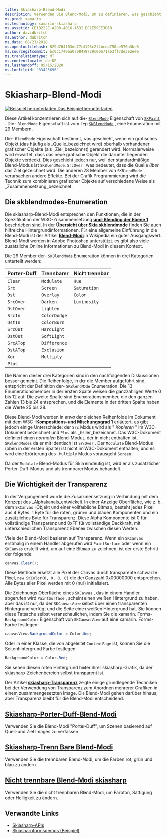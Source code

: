 ```yaml
---
title: Skiasharp-Blend-Modi
description: Verwenden Sie Blend-Modi, um zu definieren, was geschieht, wenn grafische Objekte aufeinander gestapelt werden.
ms.prod: xamarin
ms.technology: xamarin-skiasharp
ms.assetid: CE1B222E-A2D0-4016-A532-EC1E59EE3D6B
author: davidbritch
ms.author: dabritch
ms.date: 08/23/2018
ms.openlocfilehash: 829d764f03dd77c6126c2f4bced750ae570a3bc6
ms.sourcegitcommit: bc0c1740aa0708459729c0e671ab3ff7de3e2eee
ms.translationtype: MT
ms.contentlocale: de-DE
ms.lasthandoff: 05/15/2020
ms.locfileid: "83425696"
---
```

# <a name="skiasharp-blend-modes"></a>Skiasharp-Blend-Modi

[![Beispiel herunterladen](~/media/shared/download.png) Das Beispiel herunterladen](https://docs.microsoft.com/samples/xamarin/xamarin-forms-samples/skiasharpforms-demos)

Diese Artikel konzentrieren sich auf die- [`BlendMode`](xref:SkiaSharp.SKPaint.BlendMode) Eigenschaft von [`SKPaint`](xref:SkiaSharp.SKPaint) . Die- `BlendMode` Eigenschaft ist vom Typ [`SKBlendMode`](xref:SkiaSharp.SKBlendMode) , eine Enumeration mit 29 Membern.

Die- `BlendMode` Eigenschaft bestimmt, was geschieht, wenn ein grafisches Objekt (das häufig als _Quelle_bezeichnet wird) oberhalb vorhandener grafischer Objekte (als _Ziel_bezeichnet) gerendert wird. Normalerweise wird erwartet, dass das neue grafische Objekt die darunter liegenden Objekte verdeckt. Dies geschieht jedoch nur, weil der standardmäßige Blend-Modus ist `SKBlendMode.SrcOver` , was bedeutet, dass die Quelle _über_ das Ziel gezeichnet wird. Die anderen 28 Member von `SKBlendMode` verursachen andere Effekte. Bei der Grafik Programmierung wird die Technik zum kombinieren grafischer Objekte auf verschiedene Weise als _Zusammensetzung_bezeichnet.

## <a name="the-skblendmodes-enumeration"></a>Die skblendmodes-Enumeration

Die skiasharp-Blend-Modi entsprechen den Funktionen, die in der Spezifikation der W3C-Zusammensetzung [**und-Blending der Ebene 1**](https://www.w3.org/TR/compositing-1/) beschrieben sind. In der [**Übersicht über Skia skblendmode**](https://skia.org/user/api/SkBlendMode_Overview) finden Sie auch hilfreiche Hintergrundinformationen. Für eine allgemeine Einführung in die Blend-Modi ist der Artikel [**Blend-Modi**](https://en.wikipedia.org/wiki/Blend_modes) in Wikipedia ein guter Ausgangswert. Blend-Modi werden in Adobe Photoshop unterstützt. es gibt also viele zusätzliche Online Informationen zu Blend-Modi in diesem Kontext.

Die 29 Member der- `SKBlendMode` Enumeration können in drei Kategorien unterteilt werden:

| Porter-Duff | Trennbarer    | Nicht trennbar |
| ----------- | ------------ | ------------- |
| `Clear`     | `Modulate`   | `Hue`         |
| `Src`       | `Screen`     | `Saturation`  |
| `Dst`       | `Overlay`    | `Color`       |
| `SrcOver`   | `Darken`     | `Luminosity`  |
| `DstOver`   | `Lighten`    |               |
| `SrcIn`     | `ColorDodge` |               |
| `DstIn`     | `ColorBurn`  |               |
| `SrcOut`    | `HardLight`  |               |
| `DstOut`    | `SoftLight`  |               |
| `SrcATop`   | `Difference` |               |
| `DstATop`   | `Exclusion`  |               |
| `Xor`       | `Multiply`   |               |
| `Plus`      |              |               |

Die Namen dieser drei Kategorien sind in den nachfolgenden Diskussionen besser gemeint. Die Reihenfolge, in der die Member aufgeführt sind, entspricht der Definition der- `SKBlendMode` Enumeration. Die 13 Enumerationsmember in der ersten Spalte weisen die ganzzahligen Werte 0 bis 12 auf. Die zweite Spalte sind Enumerationsmember, die den ganzen Zahlen 13 bis 24 entsprechen, und die Elemente in der dritten Spalte haben die Werte 25 bis 28.

Diese Blend-Modi werden in _etwa_ der gleichen Reihenfolge im Dokument mit dem W3C **-Kompositions-und Mischungsgrad 1** erläutert. es gibt jedoch einige Unterschiede: der `Src` Modus wird als " _Kopieren_ " im W3C-Dokument bezeichnet und `Plus` als _heller_bezeichnet. Das W3C-Dokument definiert einen _normalen_ Blend-Modus, der in nicht enthalten ist, `SKBlendModes` da er mit identisch ist `SrcOver` . Der `Modulate` Blend-Modus (oben in der ersten Spalte) ist nicht im W3C-Dokument enthalten, und es wird eine Erörterung des- `Multiply` Modus vorausgeht `Screen` .

Da der `Modulate` Blend-Modus für Skia eindeutig ist, wird er als zusätzlicher Porter-Duff-Modus und als trennbarer Modus behandelt.

## <a name="the-importance-of-transparency"></a>Die Wichtigkeit der Transparenz

In der Vergangenheit wurde die Zusammensetzung in Verbindung mit dem Konzept des _Alphakanals_entwickelt. In einer Anzeige Oberfläche, wie z. b. dem `SKCanvas` -Objekt und einer vollfarbliche Bitmap, besteht jedes Pixel aus 4 Bytes: 1 Byte für die roten, grünen und blauen Komponenten und ein zusätzliches Byte für Transparenz. Diese Alpha Komponente ist 0 für vollständige Transparenz und 0xFF für vollständige Deckkraft, mit unterschiedlichen Transparenz Ebenen zwischen diesen Werten.

Viele der Blend-Modi basieren auf Transparenz. Wenn ein `SKCanvas` erstmalig in einem Handler abgerufen wird `PaintSurface` oder wenn ein `SKCanvas` erstellt wird, um auf eine Bitmap zu zeichnen, ist der erste Schritt der folgende:

```csharp
canvas.Clear();
```

Diese Methode ersetzt alle Pixel der Canvas durch transparente schwarze Pixel, `new SKColor(0, 0, 0, 0)` die der Ganzzahl 0x00000000 entsprechen. Alle Bytes aller Pixel werden mit 0 (null) initialisiert.

Die Zeichnungs Oberfläche eines `SKCanvas` , das in einem Handler abgerufen wird `PaintSurface` , scheint einen weißen Hintergrund zu haben, aber das ist nur, da der `SKCanvasView` selbst über einen transparenten Hintergrund verfügt und die Seite einen weißen Hintergrund hat. Sie können diese Tatsache selbst veranschaulichen, indem Sie die xamarin. Forms- `BackgroundColor` Eigenschaft von `SKCanvasView` auf eine xamarin. Forms-Farbe festlegen:

```csharp
canvasView.BackgroundColor = Color.Red;
```

Oder in einer Klasse, die von abgeleitet `ContentPage` ist, können Sie die Seitenhintergrund Farbe festlegen:

```csharp
BackgroundColor = Color.Red;
```

Sie sehen diesen roten Hintergrund hinter ihrer skiasharp-Grafik, da der skiasharp-Zeichenbereich selbst transparent ist.

Der Artikel [**skiasharp-Transparenz**](../../basics/transparency.md) zeigte einige grundlegende Techniken bei der Verwendung von Transparenz zum Anordnen mehrerer Grafiken in einem zusammengesetzten Image. Die Blend-Modi gehen darüber hinaus, aber Transparenz bleibt für die Blend-Modi entscheidend.

## <a name="skiasharp-porter-duff-blend-modes"></a>[Skiasharp-Porter-Duff-Blend-Modi](porter-duff.md)

Verwenden Sie die Blend-Modi "Porter-Duff", um Szenen basierend auf Quell-und Ziel Images zu verfassen.

## <a name="skiasharp-separable-blend-modes"></a>[Skiasharp-Trenn Bare Blend-Modi](separable.md)

Verwenden Sie die trennbaren Blend-Modi, um die Farben rot, grün und blau zu ändern.

## <a name="skiasharp-non-separable-blend-modes"></a>[Nicht trennbare Blend-Modi skiasharp](non-separable.md)

Verwenden Sie die nicht trennbaren Blend-Modi, um Farbton, Sättigung oder Helligkeit zu ändern.

## <a name="related-links"></a>Verwandte Links

- [Skiasharp-APIs](https://docs.microsoft.com/dotnet/api/skiasharp)
- [Skiasharpformsdemos (Beispiel)](https://docs.microsoft.com/samples/xamarin/xamarin-forms-samples/skiasharpforms-demos)
